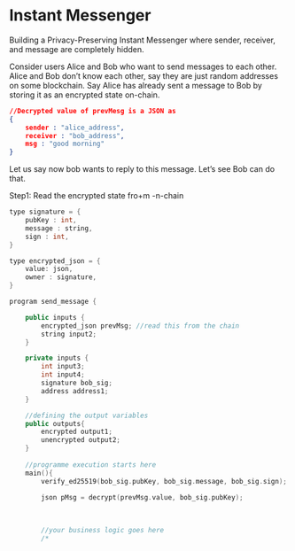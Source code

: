 # Instant Messenger

Building a Privacy-Preserving Instant Messenger where sender, receiver, and message are completely hidden.

Consider users Alice and Bob who want to send messages to each other. Alice and Bob don’t know each other, say they are just random addresses on some blockchain. Say Alice has already sent a message to Bob by storing it as an encrypted state on-chain.

```json
//Decrypted value of prevMesg is a JSON as 
{
    sender : "alice_address",
    receiver : "bob_address",
    msg : "good morning"
}
```

Let us say now bob wants to reply to this message. Let’s see Bob can do that.

Step1: Read the encrypted state fro+m -n-chain

```cpp
type signature = {
    pubKey : int,
    message : string,
    sign : int,
}

type encrypted_json = {
    value: json,
    owner : signature,
}

program send_message {

    public inputs {
        encrypted_json prevMsg; //read this from the chain
        string input2;
    }

    private inputs {
        int input3;
        int input4;
        signature bob_sig;
        address address1;
    }

    //defining the output variables
    public outputs{
        encrypted output1;
        unencrypted output2;
    }
    
    //programme execution starts here
    main(){
        verify_ed25519(bob_sig.pubKey, bob_sig.message, bob_sig.sign);
        
        json pMsg = decrypt(prevMsg.value, bob_sig.pubKey);

        
        
        //your business logic goes here
        /*
```
